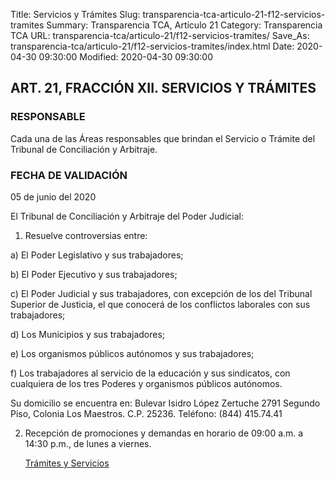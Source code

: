 Title: Servicios y Trámites
Slug: transparencia-tca-articulo-21-f12-servicios-tramites
Summary: Transparencia TCA, Artículo 21
Category: Transparencia TCA
URL: transparencia-tca/articulo-21/f12-servicios-tramites/
Save_As: transparencia-tca/articulo-21/f12-servicios-tramites/index.html
Date: 2020-04-30 09:30:00
Modified: 2020-04-30 09:30:00


## ART. 21, FRACCIÓN XII. SERVICIOS Y TRÁMITES

### RESPONSABLE

Cada una de las Áreas responsables que brindan el Servicio o Trámite del Tribunal de Conciliación y Arbitraje.

### FECHA DE VALIDACIÓN

05 de junio del 2020

El Tribunal de Conciliación y Arbitraje del Poder Judicial:

1. Resuelve controversias entre:

a) El Poder Legislativo y sus trabajadores;

b) El Poder Ejecutivo y sus trabajadores;

c) El Poder Judicial y sus trabajadores, con excepción de los del Tribunal Superior de Justicia, el que conocerá de los conflictos laborales con sus trabajadores;

d) Los Municipios y sus trabajadores;

e) Los organismos públicos autónomos y sus trabajadores;

f) Los trabajadores al servicio de la educación y sus sindicatos, con cualquiera de los tres Poderes y organismos públicos autónomos.

Su domicilio se encuentra en: Bulevar Isidro López Zertuche 2791 Segundo Piso, Colonia Los Maestros. C.P. 25236. Teléfono: (844) 415.74.41

2. Recepción de promociones y demandas en horario de 09:00 a.m. a 14:30 p.m., de lunes a viernes.

   [Trámites y Servicios](https://www.pjecz.gob.mx/tramites-y-servicios/)


